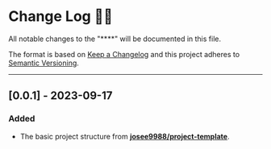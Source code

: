 <!-- markdownlint-disable MD024-->
# **Change Log** 📜📝

All notable changes to the "****"  will be documented in this file.

The format is based on [Keep a Changelog](https://keepachangelog.com/en/1.0.0/) and this project adheres to [Semantic Versioning](https://semver.org/spec/v2.0.0.html).

---

## [**0.0.1**] - 2023-09-17

### Added

* The basic project structure from **[josee9988/project-template](https://github.com/Josee9988/project-template)**.
